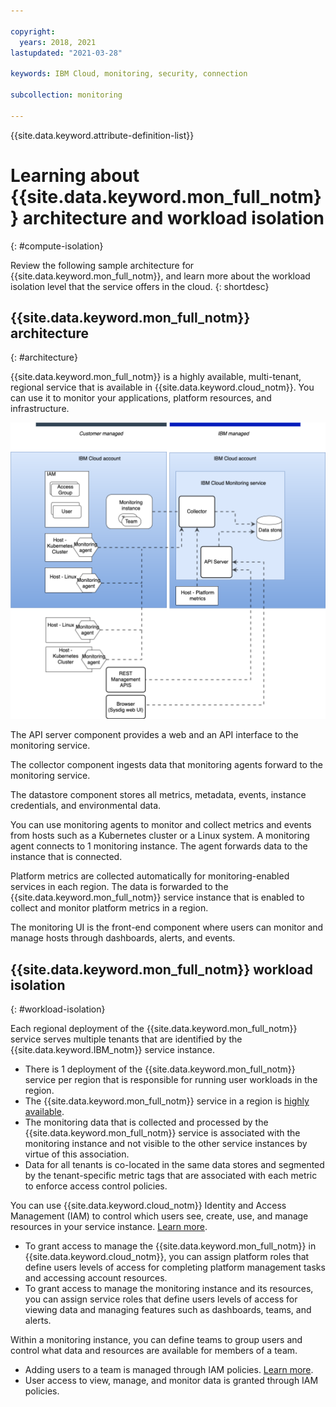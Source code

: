 ```yaml
---

copyright:
  years: 2018, 2021
lastupdated: "2021-03-28"

keywords: IBM Cloud, monitoring, security, connection

subcollection: monitoring

---
```


{{site.data.keyword.attribute-definition-list}}


# Learning about {{site.data.keyword.mon_full_notm}} architecture and workload isolation
{: #compute-isolation}

Review the following sample architecture for {{site.data.keyword.mon_full_notm}}, and learn more about the workload isolation level that the service offers in the cloud.
{: shortdesc}



## {{site.data.keyword.mon_full_notm}} architecture
{: #architecture}

{{site.data.keyword.mon_full_notm}} is a highly available, multi-tenant, regional service that is available in {{site.data.keyword.cloud_notm}}. You can use it to monitor your applications, platform resources, and infrastructure.


![{{site.data.keyword.mon_full_notm}}](images/Monitoring-arch.png "{{site.data.keyword.mon_full_notm}} high level architecture")

The API server component provides a web and an API interface to the monitoring service.

The collector component ingests data that monitoring agents forward to the monitoring service.

The datastore component stores all metrics, metadata, events, instance credentials, and environmental data.

You can use monitoring agents to monitor and collect metrics and events from hosts such as a Kubernetes cluster or a Linux system. A monitoring agent connects to 1 monitoring instance. The agent forwards data to the instance that is connected. 

Platform metrics are collected automatically for monitoring-enabled services in each region. The data is forwarded to the {{site.data.keyword.mon_full_notm}} service instance that is enabled to collect and monitor platform metrics in a region.

The monitoring UI is the front-end component where users can monitor and manage hosts through dashboards, alerts, and events.



## {{site.data.keyword.mon_full_notm}} workload isolation
{: #workload-isolation}

Each regional deployment of the {{site.data.keyword.mon_full_notm}} service serves multiple tenants that are identified by the {{site.data.keyword.IBM_notm}} service instance.

* There is 1 deployment of the {{site.data.keyword.mon_full_notm}} service per region that is responsible for running user workloads in the region.
* The {{site.data.keyword.mon_full_notm}} service in a region is [highly available](/docs/monitoring?topic=Monitoring-with-monitoring-endpoints).
* The monitoring data that is collected and processed by the {{site.data.keyword.mon_full_notm}} service is associated with the monitoring instance and not visible to the other service instances by virtue of this association.
* Data for all tenants is co-located in the same data stores and segmented by the tenant-specific metric tags that are associated with each metric to enforce access control policies.

You can use {{site.data.keyword.cloud_notm}} Identity and Access Management (IAM) to control which users see, create, use, and manage resources in your service instance. [Learn more](/docs/monitoring?topic=Monitoring-with-monitoring-iam).
* To grant access to manage the {{site.data.keyword.mon_full_notm}} in {{site.data.keyword.cloud_notm}}, you can assign platform roles that define users levels of access for completing platform management tasks and accessing account resources. 
* To grant access to manage the monitoring instance and its resources, you can assign service roles that define users levels of access for viewing data and managing features such as dashboards, teams, and alerts.

Within a monitoring instance, you can define teams to group users and control what data and resources are available for members of a team. 
* Adding users to a team is managed through IAM policies. [Learn more](/docs/monitoring?topic=Monitoring-with-monitoring-iam#iam_policies_team).
* User access to view, manage, and monitor data is granted through IAM policies.


